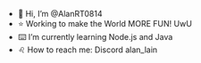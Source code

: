 - 🦁 Hi, I’m @AlanRT0814
- ⭐️ Working to make the World MORE FUN! UwU
- ⌨️ I’m currently learning Node.js and Java
- ♌︎ How to reach me: Discord alan_lain

<!---
AlanRT0814/AlanRT0814 is a ✨ special ✨ repository because its `README.md` (this file) appears on your GitHub profile.
You can click the Preview link to take a look at your changes.
--->
